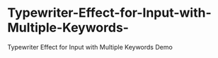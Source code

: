 Typewriter-Effect-for-Input-with-Multiple-Keywords-
===================================================

Typewriter Effect for Input with Multiple Keywords Demo
